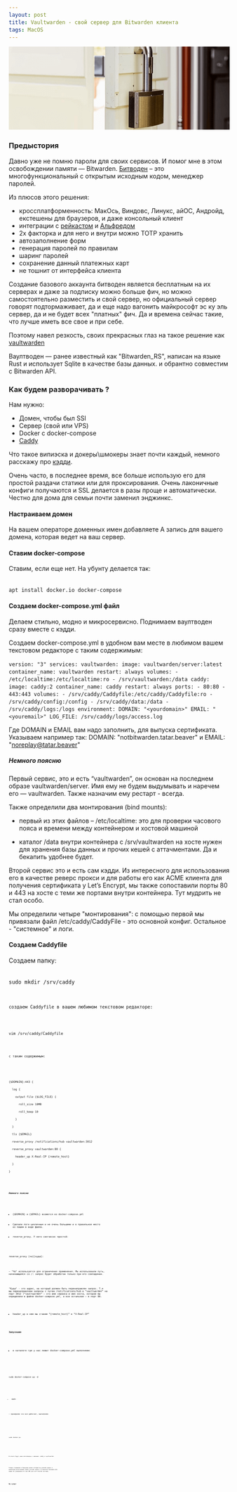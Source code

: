 ```yaml
---
layout: post
title: Vaultwarden - свой сервер для Bitwarden клиента
tags: MacOS
---
```

![](https://raw.githubusercontent.com/tatarinovms/tatarinovms.github.io/master/images/posts/vaultwarden/logo.png)

### Предыстория

Давно уже не помню пароли для своих сервисов. И помог мне в этом освобождении памяти — Bitwarden. [Битводен](https://bitwarden.com/) – это многофункциональный с открытым исходным кодом, менеджер паролей. 

Из плюсов этого решения: 

- кроссплатформенность: МакОсь, Виндовс, Линукс, айОС, Андройд, екстешены для браузеров, и даже консольный клиент
- интеграции с [рейкастом](https://www.raycast.com/) и [Альфредом](https://www.alfredapp.com/)
- 2х факторка и для него и внутри можно TOTP хранить
- автозаполнение форм
- генерация паролей по правилам
- шаринг паролей
- сохранение данный платежных карт
- не тошнит от интерфейса клиента

Создание базового аккаунта битводен является бесплатным на их серверах и даже за подписку можно больше фич, но можно самостоятельно разместить и свой сервер, но официальный сервер говорят подтормаживает, да и еще надо вагонить майкрософт эс ку эль сервер, да и не будет всех "платных" фич. Да и времена сейчас такие, что лучше иметь все свое и при себе. 

Поэтому навел резкость, своих прекрасных глаз на такое решение как [vaultwarden](https://github.com/dani-garcia/vaultwarden?tab=readme-ov-file) 

Ваултводен — ранее известный как "Bitwarden_RS", написан на языке Rust и использует Sqlite в качестве базы данных. и обрантно совместим с Bitwarden API. 

### Как будем разворачивать ? 

Нам нужно: 

- Домен, чтобы был SSl
- Сервер (свой или VPS)
- Docker с docker-compose 
- [Caddy](https://caddyserver.com/)

Что такое випиэска и докеры\шмокеры знает почти каждый, немного расскажу про [кэдди](https://timeweb.cloud/tutorials/servers/caddy-prostoj-i-legkij-reverse-proxy). 

Очень часто, в последнее время, все больше использую его для простой раздачи статики или для проксирования. Очень лаконичные конфиги получаются и SSL делается в разы проще и автоматически. Честно для дома для семьи почти заменил энджинкс. 

#### Настраиваем домен

На вашем операторе доменных имен добавляете A запись для вашего домена, которая ведет на ваш сервер.

#### Ставим docker-compose

Ставим, если еще нет. На убунту делается так:

<code>
apt install docker.io docker-compose
</code>

#### Создаем docker-compose.yml файл

Делаем стильно, модно и микросервисно. Поднимаем ваултводен сразу вместе с кэдди. 

Создаем docker-compose.yml в удобном вам месте в любимом вашем текстовом редакторе с таким содержимым: 

`version: "3"
services:
  vaultwarden:
    image: vaultwarden/server:latest
    container_name: vaultwarden
    restart: always
    volumes:
      - /etc/localtime:/etc/localtime:ro
      - /srv/vaultwarden:/data
  caddy:
    image: caddy:2
    container_name: caddy
    restart: always
    ports:
      - 80:80
      - 443:443
    volumes:
      - /srv/caddy/Caddyfile:/etc/caddy/Caddyfile:ro
      - /srv/caddy/config:/config
      - /srv/caddy/data:/data
      - /srv/caddy/logs:/logs
    environment:
      DOMAIN: "<yourdomain>"
      EMAIL: "<youremail>"
      LOG_FILE: /srv/caddy/logs/access.log`

Где  DOMAIN и EMAIL вам надо заполнить, для выпуска сертификата. Указываем например так: DOMAIN: "notbitwarden.tatar.beaver" и EMAIL: "noreplay@tatar.beaver"


##### Немного поясню 

Первый сервис, это и есть “vaultwarden”, он основан на последнем образе vaultwarden/server. Имя ему не будем выдумывать и наречем его — vaultwarden. Также назначим ему рестарт - всегда. 

Также определили два монтирования (bind mounts):

- первый из этих файлов – /etc/localtime: это для проверки часового пояса и времени между контейнером и хостовой машиной

- каталог /data внутри контейнера с /srv/vaultwarden на хосте нужен для хранения базы данных и прочих кешей с аттачментами. Да и бекапить удобнее будет. 

Второй сервис это и есть сам кэдди. Из интересного для использования его в качестве реверс прокси и для работы его как ACME клиента для получения сертификата у Let’s Encrypt, мы также сопоставили порты 80 и 443 на хосте с теми же портами внутри контейнера. Тут мудрить не стал особо. 

Мы определили четыре "монтирования": с помощью первой мы привязали файл /etc/caddy/CaddyFile - это основной конфиг. Остальное - "системное" и логи.

#### Создаем Caddyfile

Создаем папку: 

<code>
sudo mkdir /srv/caddy
<code>

создаем Caddyfile в вашем любимом текстовом редакторе: 

<code>
vim /srv/caddy/Caddyfile
<code>

с таким содержимым: 

<code>
{$DOMAIN}:443 {
  log {
    output file {$LOG_FILE} {
      roll_size 10MB
      roll_keep 10
    }
  }
  tls {$EMAIL}
  reverse_proxy /notifications/hub vaultwarden:3012
  reverse_proxy vaultwarden:80 {
    header_up X-Real-IP {remote_host}
  }
}
<code>


##### Немного поясню 

- {$DOMAIN} и {$EMAIL} возмется из docker-compose.yml 

- Сделали логи цикличным и не очень большими и в правильное место их пишем в виде файла.

- reverse_proxy. У него синтаксис простой:

reverse_proxy [чо][куда]: 

— "Чо" используется для ограничения применения. Мы использовали путь, начинающийся со /: запрос будет обработан только при его совпадении.

"Куда" - это адрес, на который должен быть перенаправлен запрос. Т.е мы перенаправляем запросы с путем /notifications/hub в “vaultwarden” на порт 3012 (“vaultwarden” – это имя сервиса и имя хоста, которое мы определили в файле docker-compose.yml, а все остальное – в порт 80.

- header_up в нем мы ставим “{remote_host}” в “X-Real-IP”

#### Запускаем 

- в каталоге где у нас лежит docker-compose.yml выполняем:

<code>
sudo docker-compose up -d
<code>

- ждем

— проверяем что все работает, выполняем: 

<code>
sudo docker ps
<code>

В ответе будут наши контейнерны с именами: caddy и vaultwarden


Теперь открываем в браузере домен который вы указали ранее и выполняем регистрацию новой учетной записи. В клиентах битводен для ваших ОС указываем его как URL для self-hosted системы.

### Вы супер!